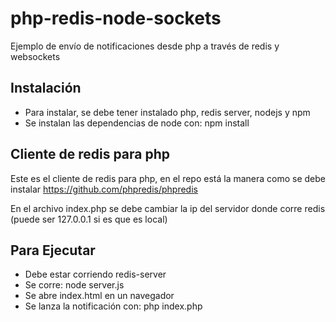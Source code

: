 # php-redis-node-sockets
Ejemplo de envío de notificaciones desde php a través de redis y websockets

## Instalación
* Para instalar, se debe tener instalado php, redis server, nodejs y npm
* Se instalan las dependencias de node con: npm install

## Cliente de redis para php
Este es el cliente de redis para php, en el repo está la manera como se debe instalar
https://github.com/phpredis/phpredis

En el archivo index.php se debe cambiar la ip del servidor donde corre redis (puede ser 127.0.0.1 si es que es local)

## Para Ejecutar

* Debe estar corriendo redis-server
* Se corre: node server.js 
* Se abre index.html en un navegador
* Se lanza la notificación con: php index.php